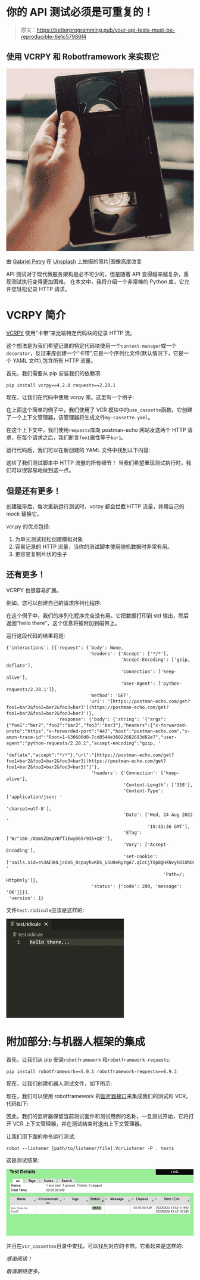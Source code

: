 # 你的 API 测试必须是可重复的！

> 原文：<https://betterprogramming.pub/your-api-tests-must-be-reproducible-6e1c57986f4>

## 使用 VCRPY 和 Robotframework 来实现它

![](img/a7e1f88fb28dc139977cb916cecc1b8f.png)

由 [Gabriel Petry](https://unsplash.com/photos/TovN2Tg5Bas#:~:text=Submit%20a%20photo-,Gabriel%20Petry,-Gabriel%20Petry) 在 [Unsplash](https://unsplash.com/) 上拍摄的照片|图像高度改变

API 测试对于现代微服务架构是必不可少的，但是随着 API 变得越来越复杂，重现测试执行变得更加困难。
在本文中，我将介绍一个非常棒的 Python 库，它允许您轻松记录 HTTP 请求。

# VCRPY 简介

[VCRPY](https://github.com/kevin1024/vcrpy) 使用“卡带”来比喻特定代码块的记录 HTTP 流。

这个想法是为我们希望记录的特定代码块使用一个`context-manager`或一个`decorator`，反过来库创建一个“卡带”,它是一个序列化文件(默认情况下，它是一个 YAML 文件),包含所有 HTTP 流量。

首先，我们需要从 pip 安装我们的依赖项:

```
pip install vcrpy==4.2.0 requests==2.28.1
```

现在，让我们在代码中使用 vcrpy 库。这里有一个例子:

在上面这个简单的例子中，我们使用了 VCR 模块中的`use_cassette`函数。它创建了一个上下文管理器，该管理器将生成文件`my-cassette.yaml`。

在这个上下文中，我们使用`requests`库向 postman-echo 网站发送两个 HTTP 请求，在每个请求之后，我们断言`foo1`属性等于`bar1`。

运行代码后，我们可以在新创建的 YAML 文件中找到以下内容:

这给了我们测试脚本中 HTTP 流量的所有细节！
当我们希望重现测试执行时，我们可以很容易地做到这一点。

## 但是还有更多！

创建磁带后，每次重新运行测试时，vcrpy 都会拦截 HTTP 流量，并用自己的 mock 替换它。

vcr.py 的优点包括:

1.  为单元测试轻松创建模拟对象
2.  容易记录的 HTTP 流量，当你的测试脚本使用随机数据时非常有用。
3.  更容易复制片状的虫子

## 还有更多！

VCRPY 也很容易扩展。

例如，您可以创建自己的请求序列化程序:

在这个例子中，我们的序列化程序完全没有用。它把数据打印到 std 输出，然后返回“hello there”，这个信息将被附加到磁带上。

运行这段代码的结果将是:

```
{'interactions': [{'request': {'body': None,
                               'headers': {'Accept': ['*/*'],
                                           'Accept-Encoding': ['gzip, deflate'],
                                           'Connection': ['keep-alive'],
                                           'User-Agent': ['python-requests/2.28.1']},
                               'method': 'GET',
                               'uri': '[https://postman-echo.com/get?foo1=bar2&foo2=bar2&foo3=bar3'](https://postman-echo.com/get?foo1=bar2&foo2=bar2&foo3=bar3')},
                   'response': {'body': {'string': '{"args":{"foo1":"bar2","foo2":"bar2","foo3":"bar3"},"headers":{"x-forwarded-proto":"https","x-forwarded-port":"443","host":"postman-echo.com","x-amzn-trace-id":"Root=1-630600d8-7cd8544e36022682693d82e7","user-agent":"python-requests/2.28.1","accept-encoding":"gzip, '
                                                   'deflate","accept":"*/*"},"url":"[https://postman-echo.com/get?foo1=bar2&foo2=bar2&foo3=bar3](https://postman-echo.com/get?foo1=bar2&foo2=bar2&foo3=bar3)"}'},    
                                'headers': {'Connection': ['keep-alive'],
                                            'Content-Length': ['358'],
                                            'Content-Type': ['application/json; '
                                                             'charset=utf-8'],
                                            'Date': ['Wed, 24 Aug 2022 '
                                                     '10:43:36 GMT'],
                                            'ETag': ['W/"166-/OQmSZQmpVBffJEwyD65r935+QE"'],
                                            'Vary': ['Accept-Encoding'],
                                            'set-cookie': ['sails.sid=s%3AEBHLjc0aS_0cpuyhvKBS_GSU0eRyYgA7.qIcCjTOp8gHXNvykDiUhOOmsKgp848t4Hjfcacue0OI; '
                                                           'Path=/; HttpOnly']},
                                'status': {'code': 200, 'message': 'OK'}}}],
 'version': 1}
```

文件`test.ridicule`应该是这样的:

![](img/73fd76bf81bee2b35d8d25724c25fd74.png)

# 附加部分:与机器人框架的集成

首先，让我们从 pip 安装`robotframework` 和`robotframework-requests`:

```
pip install robotframework==5.0.1 robotframework-requests==0.9.3 
```

现在，让我们创建机器人测试文件，如下所示:

现在，我们可以使用 robotframework 的[监听器接口](https://robotframework.org/robotframework/latest/RobotFrameworkUserGuide.html#listener-interface)来集成我们的测试和 VCR。代码如下:

因此，我们的监听器保留当前测试套件和测试用例的名称，一旦测试开始，它将打开 VCR 上下文管理器，并在测试结束时退出上下文管理器。

让我们用下面的命令运行测试:

```
robot --listener [path/to/listener/file].VcrListener -P . tests
```

这是测试结果:

![](img/6725187f585016e4435b8bb1b3a3ce90.png)

并且在`vcr_cassettes`目录中查找，可以找到对应的卡带。它看起来是这样的:

*感谢阅读！*

*敬请期待更多。*
